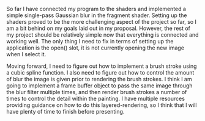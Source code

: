 So far I have connected my program to the shaders and implemented a simple
single-pass Gaussian blur in the fragment shader. Setting up the shaders 
proved to be the more challenging aspect of the project so far, so I am 
a bit behind on my goals laid out in my proposal. However, the rest of my 
project should be relatively simple now that everything is connected and 
working well. The only thing I need to fix in terms of setting up the 
application is the open() slot, it is not currently opening the new image when
I select it. 

Moving forward, I need to figure out how to implement a brush stroke using 
a cubic spline function. I also need to figure out how to control the amount of
blur the image is given prior to rendering the brush strokes. I think I am 
going to implement a frame buffer object to pass the same image through the 
blur filter multiple times, and then render brush strokes a number of times
to control the detail within the painting. I have multiple resources providing 
guidance on how to do this layered-rendering, so I think that I will have 
plenty of time to finish before presenting. 
